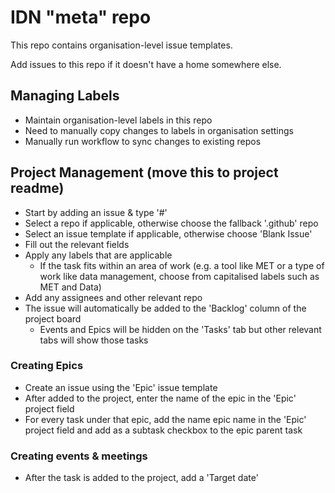 # IDN "meta" repo

This repo contains organisation-level issue templates.

Add issues to this repo if it doesn't have a home somewhere else.

## Managing Labels
- Maintain organisation-level labels in this repo
- Need to manually copy changes to labels in organisation settings
- Manually run workflow to sync changes to existing repos

## Project Management (move this to project readme)
- Start by adding an issue & type '#'
- Select a repo if applicable, otherwise choose the fallback '.github' repo
- Select an issue template if applicable, otherwise choose 'Blank Issue'
- Fill out the relevant fields
- Apply any labels that are applicable
    - If the task fits within an area of work (e.g. a tool like MET or a type of work like data management, choose from capitalised labels such as MET and Data)
- Add any assignees and other relevant repo
- The issue will automatically be added to the 'Backlog' column of the project board
    - Events and Epics will be hidden on the 'Tasks' tab but other relevant tabs will show those tasks

### Creating Epics
- Create an issue using the 'Epic' issue template
- After added to the project, enter the name of the epic in the 'Epic' project field
- For every task under that epic, add the name epic name in the 'Epic' project field and add as a subtask checkbox to the epic parent task

### Creating events & meetings
- After the task is added to the project, add a 'Target date'